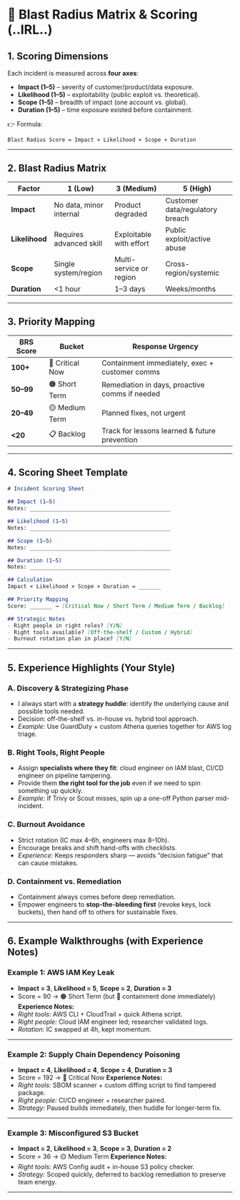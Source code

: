 

# 📘 Blast Radius Matrix & Scoring (..IRL..)

## 1. Scoring Dimensions

Each incident is measured across **four axes**:

* **Impact (1–5)** – severity of customer/product/data exposure.
* **Likelihood (1–5)** – exploitability (public exploit vs. theoretical).
* **Scope (1–5)** – breadth of impact (one account vs. global).
* **Duration (1–5)** – time exposure existed before containment.

👉 Formula:

```
Blast Radius Score = Impact × Likelihood × Scope × Duration
```

---

## 2. Blast Radius Matrix

| **Factor**     | 1 (Low)                 | 3 (Medium)              | 5 (High)                        |
| -------------- | ----------------------- | ----------------------- | ------------------------------- |
| **Impact**     | No data, minor internal | Product degraded        | Customer data/regulatory breach |
| **Likelihood** | Requires advanced skill | Exploitable with effort | Public exploit/active abuse     |
| **Scope**      | Single system/region    | Multi-service or region | Cross-region/systemic           |
| **Duration**   | <1 hour                 | 1–3 days                | Weeks/months                    |

---

## 3. Priority Mapping

| **BRS Score** | **Bucket**      | **Response Urgency**                           |
| ------------- | --------------- | ---------------------------------------------- |
| **100+**      | 🔴 Critical Now | Containment immediately, exec + customer comms |
| **50–99**     | 🟠 Short Term   | Remediation in days, proactive comms if needed |
| **20–49**     | 🟡 Medium Term  | Planned fixes, not urgent                      |
| **<20**       | 📋 Backlog      | Track for lessons learned & future prevention  |

---

## 4. Scoring Sheet Template

```markdown
# Incident Scoring Sheet

## Impact (1–5)
Notes: ____________________________________________

## Likelihood (1–5)
Notes: ____________________________________________

## Scope (1–5)
Notes: ____________________________________________

## Duration (1–5)
Notes: ____________________________________________

## Calculation
Impact × Likelihood × Scope × Duration = _______

## Priority Mapping
Score: _______ → [Critical Now / Short Term / Medium Term / Backlog]

## Strategic Notes
- Right people in right roles? [Y/N]
- Right tools available? [Off-the-shelf / Custom / Hybrid]
- Burnout rotation plan in place? [Y/N]
```

---

## 5. Experience Highlights (Your Style)

### A. **Discovery & Strategizing Phase**

* I always start with a **strategy huddle**: identify the underlying cause and possible tools needed.
* Decision: off-the-shelf vs. in-house vs. hybrid tool approach.
* *Example:* Use GuardDuty + custom Athena queries together for AWS log triage.

### B. **Right Tools, Right People**

* Assign **specialists where they fit**: cloud engineer on IAM blast, CI/CD engineer on pipeline tampering.
* Provide them **the right tool for the job** even if we need to spin something up quickly.
* *Example:* If Trivy or Scout misses, spin up a one-off Python parser mid-incident.

### C. **Burnout Avoidance**

* Strict rotation (IC max 4–6h, engineers max 8–10h).
* Encourage breaks and shift hand-offs with checklists.
* *Experience:* Keeps responders sharp — avoids “decision fatigue” that can cause mistakes.

### D. **Containment vs. Remediation**

* Containment always comes before deep remediation.
* Empower engineers to **stop-the-bleeding first** (revoke keys, lock buckets), then hand off to others for sustainable fixes.

---

## 6. Example Walkthroughs (with Experience Notes)

### Example 1: AWS IAM Key Leak

* **Impact = 3**, **Likelihood = 5**, **Scope = 2**, **Duration = 3**
* Score = 90 → 🟠 Short Term (but 🔴 containment done immediately)
  **Experience Notes:**
* *Right tools:* AWS CLI + CloudTrail + quick Athena script.
* *Right people:* Cloud IAM engineer led; researcher validated logs.
* *Rotation:* IC swapped at 4h, kept momentum.

---

### Example 2: Supply Chain Dependency Poisoning

* **Impact = 4**, **Likelihood = 4**, **Scope = 4**, **Duration = 3**
* Score = 192 → 🔴 Critical Now
  **Experience Notes:**
* *Right tools:* SBOM scanner + custom diffing script to find tampered package.
* *Right people:* CI/CD engineer + researcher paired.
* *Strategy:* Paused builds immediately, then huddle for longer-term fix.

---

### Example 3: Misconfigured S3 Bucket

* **Impact = 2**, **Likelihood = 3**, **Scope = 3**, **Duration = 2**
* Score = 36 → 🟡 Medium Term
  **Experience Notes:**
* *Right tools:* AWS Config audit + in-house S3 policy checker.
* *Strategy:* Scoped quickly, deferred to backlog remediation to preserve team energy.

---

##
##
